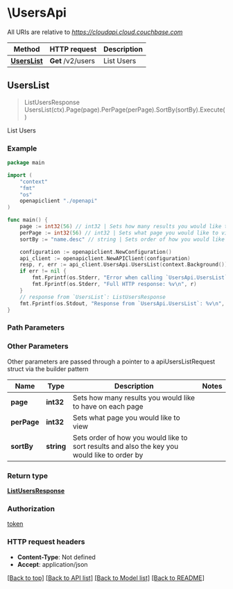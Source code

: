 # \UsersApi

All URIs are relative to *https://cloudapi.cloud.couchbase.com*

Method | HTTP request | Description
------------- | ------------- | -------------
[**UsersList**](UsersApi.md#UsersList) | **Get** /v2/users | List Users



## UsersList

> ListUsersResponse UsersList(ctx).Page(page).PerPage(perPage).SortBy(sortBy).Execute()

List Users



### Example

```go
package main

import (
    "context"
    "fmt"
    "os"
    openapiclient "./openapi"
)

func main() {
    page := int32(56) // int32 | Sets how many results you would like to have on each page (optional)
    perPage := int32(56) // int32 | Sets what page you would like to view (optional)
    sortBy := "name.desc" // string | Sets order of how you would like to sort results and also the key you would like to order by (optional)

    configuration := openapiclient.NewConfiguration()
    api_client := openapiclient.NewAPIClient(configuration)
    resp, r, err := api_client.UsersApi.UsersList(context.Background()).Page(page).PerPage(perPage).SortBy(sortBy).Execute()
    if err != nil {
        fmt.Fprintf(os.Stderr, "Error when calling `UsersApi.UsersList``: %v\n", err)
        fmt.Fprintf(os.Stderr, "Full HTTP response: %v\n", r)
    }
    // response from `UsersList`: ListUsersResponse
    fmt.Fprintf(os.Stdout, "Response from `UsersApi.UsersList`: %v\n", resp)
}
```

### Path Parameters



### Other Parameters

Other parameters are passed through a pointer to a apiUsersListRequest struct via the builder pattern


Name | Type | Description  | Notes
------------- | ------------- | ------------- | -------------
 **page** | **int32** | Sets how many results you would like to have on each page | 
 **perPage** | **int32** | Sets what page you would like to view | 
 **sortBy** | **string** | Sets order of how you would like to sort results and also the key you would like to order by | 

### Return type

[**ListUsersResponse**](ListUsersResponse.md)

### Authorization

[token](../README.md#token)

### HTTP request headers

- **Content-Type**: Not defined
- **Accept**: application/json

[[Back to top]](#) [[Back to API list]](../README.md#documentation-for-api-endpoints)
[[Back to Model list]](../README.md#documentation-for-models)
[[Back to README]](../README.md)

